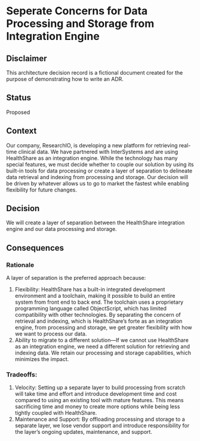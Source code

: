 # Seperate Concerns for Data Processing and Storage from Integration Engine

## Disclaimer

This architecture decision record is a fictional document created for the purpose of demonstrating how to write an ADR.

## Status

Proposed

## Context

Our company, ResearchIO, is developing a new platform for retrieving real-time clinical data. We have partnered with
InterSystems and are using HealthShare as an integration engine. While the technology has many special features, we must
decide whether to couple our solution by using its built-in tools for data processing or create a layer of separation to
delineate data retrieval and indexing from processing and storage. Our decision will be driven by whatever allows us to
go to market the fastest while enabling flexibility for future changes.

## Decision

We will create a layer of separation between the HealthShare integration engine and our data processing and storage.

## Consequences

### Rationale

A layer of separation is the preferred approach because:

1. Flexibility: HealthShare has a built-in integrated development environment and a toolchain, making it possible to
   build an entire system from front end to back end. The toolchain uses a proprietary programming language called
   ObjectScript, which has limited compatibility with other technologies. By separating the concern of retrieval and
   indexing, which is HealthShare’s forte as an integration engine, from processing and storage, we get greater
   flexibility with how we want to process our data.
2. Ability to migrate to a different solution—If we cannot use HealthShare as an integration engine, we need a different
   solution for retrieving and indexing data. We retain our processing and storage capabilities, which minimizes the
   impact.

### Tradeoffs:

1. Velocity: Setting up a separate layer to build processing from scratch will take time and effort and introduce
   development time and cost compared to using an existing tool with mature features. This means sacrificing time and
   money to create more options while being less tightly coupled with HealthShare.
2. Maintenance and Support: By offloading processing and storage to a separate layer, we lose vendor support and
   introduce responsibility for the layer’s ongoing updates, maintenance, and support.